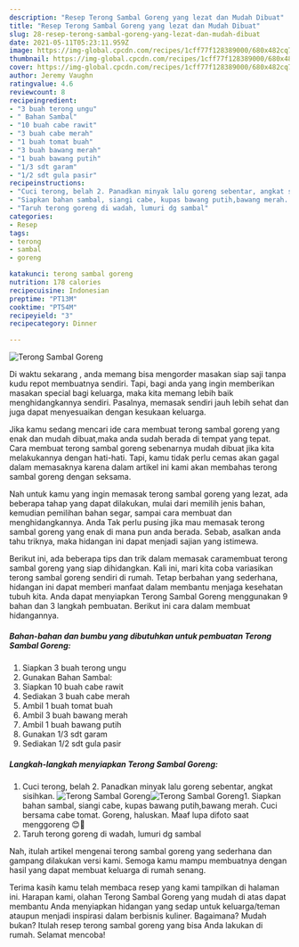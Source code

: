 ```yaml
---
description: "Resep Terong Sambal Goreng yang lezat dan Mudah Dibuat"
title: "Resep Terong Sambal Goreng yang lezat dan Mudah Dibuat"
slug: 28-resep-terong-sambal-goreng-yang-lezat-dan-mudah-dibuat
date: 2021-05-11T05:23:11.959Z
image: https://img-global.cpcdn.com/recipes/1cff77f128389000/680x482cq70/terong-sambal-goreng-foto-resep-utama.jpg
thumbnail: https://img-global.cpcdn.com/recipes/1cff77f128389000/680x482cq70/terong-sambal-goreng-foto-resep-utama.jpg
cover: https://img-global.cpcdn.com/recipes/1cff77f128389000/680x482cq70/terong-sambal-goreng-foto-resep-utama.jpg
author: Jeremy Vaughn
ratingvalue: 4.6
reviewcount: 8
recipeingredient:
- "3 buah terong ungu"
- " Bahan Sambal"
- "10 buah cabe rawit"
- "3 buah cabe merah"
- "1 buah tomat buah"
- "3 buah bawang merah"
- "1 buah bawang putih"
- "1/3 sdt garam"
- "1/2 sdt gula pasir"
recipeinstructions:
- "Cuci terong, belah 2. Panadkan minyak lalu goreng sebentar, angkat sisihkan."
- "Siapkan bahan sambal, siangi cabe, kupas bawang putih,bawang merah. Cuci bersama cabe tomat. Goreng, haluskan. Maaf lupa difoto saat menggoreng 😊👏"
- "Taruh terong goreng di wadah, lumuri dg sambal"
categories:
- Resep
tags:
- terong
- sambal
- goreng

katakunci: terong sambal goreng 
nutrition: 178 calories
recipecuisine: Indonesian
preptime: "PT13M"
cooktime: "PT54M"
recipeyield: "3"
recipecategory: Dinner

---
```



![Terong Sambal Goreng](https://img-global.cpcdn.com/recipes/1cff77f128389000/680x482cq70/terong-sambal-goreng-foto-resep-utama.jpg)

Di waktu  sekarang , anda memang bisa mengorder masakan siap saji tanpa kudu repot membuatnya sendiri. Tapi, bagi anda yang ingin memberikan masakan special bagi keluarga, maka kita memang lebih baik menghidangkannya sendiri. Pasalnya, memasak sendiri jauh lebih sehat dan juga dapat menyesuaikan dengan kesukaan keluarga.

Jika kamu sedang mencari ide cara membuat terong sambal goreng yang enak dan mudah dibuat,maka anda sudah berada di tempat yang tepat. Cara membuat terong sambal goreng  sebenarnya mudah dibuat jika kita melakukannya dengan hati-hati. Tapi, kamu tidak perlu cemas akan gagal dalam memasaknya 
karena dalam artikel ini kami akan membahas terong sambal goreng dengan seksama.  



Nah untuk kamu yang ingin memasak terong sambal goreng yang lezat, ada beberapa tahap yang dapat dilakukan, mulai dari memilih jenis bahan, kemudian pemilihan bahan segar, sampai cara membuat dan menghidangkannya. Anda Tak perlu pusing jika mau memasak terong sambal goreng yang enak di mana pun anda berada. Sebab, asalkan anda  tahu triknya, maka hidangan ini dapat menjadi sajian yang istimewa.

Berikut ini, ada beberapa tips dan trik dalam memasak caramembuat terong sambal goreng yang siap dihidangkan. Kali ini, mari kita coba variasikan terong sambal goreng sendiri di rumah. Tetap berbahan yang sederhana, hidangan ini dapat memberi manfaat dalam membantu menjaga kesehatan tubuh kita. Anda dapat menyiapkan Terong Sambal Goreng menggunakan 9 bahan dan 3 langkah pembuatan. Berikut ini cara dalam membuat hidangannya.

<!--inarticleads1-->

##### Bahan-bahan dan bumbu yang dibutuhkan untuk pembuatan Terong Sambal Goreng:

1. Siapkan 3 buah terong ungu
1. Gunakan  Bahan Sambal:
1. Siapkan 10 buah cabe rawit
1. Sediakan 3 buah cabe merah
1. Ambil 1 buah tomat buah
1. Ambil 3 buah bawang merah
1. Ambil 1 buah bawang putih
1. Gunakan 1/3 sdt garam
1. Sediakan 1/2 sdt gula pasir




<!--inarticleads2-->

##### Langkah-langkah menyiapkan Terong Sambal Goreng:

1. Cuci terong, belah 2. Panadkan minyak lalu goreng sebentar, angkat sisihkan.
<img src="https://img-global.cpcdn.com/steps/251b38657423f4f4/160x128cq70/terong-sambal-goreng-langkah-memasak-1-foto.jpg" alt="Terong Sambal Goreng"><img src="https://img-global.cpcdn.com/steps/db00e681c979051e/160x128cq70/terong-sambal-goreng-langkah-memasak-1-foto.jpg" alt="Terong Sambal Goreng">1. Siapkan bahan sambal, siangi cabe, kupas bawang putih,bawang merah. Cuci bersama cabe tomat. Goreng, haluskan. Maaf lupa difoto saat menggoreng 😊👏
1. Taruh terong goreng di wadah, lumuri dg sambal




Nah, itulah artikel mengenai  terong sambal goreng  yang sederhana dan gampang dilakukan versi kami. Semoga kamu mampu membuatnya dengan hasil yang dapat membuat keluarga di rumah senang. 

Terima kasih kamu telah membaca resep yang kami tampilkan di halaman ini. Harapan kami, olahan  Terong Sambal Goreng yang mudah di atas dapat membantu Anda menyiapkan hidangan yang sedap untuk keluarga/teman ataupun menjadi inspirasi dalam berbisnis kuliner. Bagaimana? Mudah bukan? Itulah resep terong sambal goreng yang bisa Anda lakukan di rumah. Selamat mencoba!

